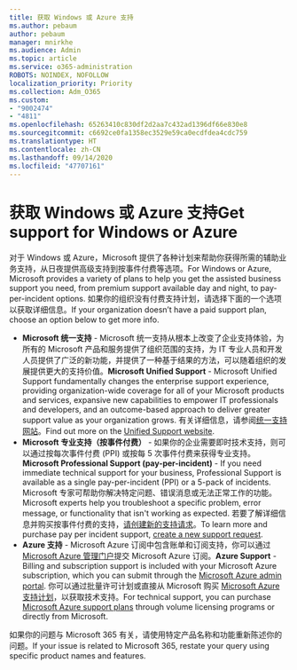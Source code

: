 ```yaml
---
title: 获取 Windows 或 Azure 支持
ms.author: pebaum
author: pebaum
manager: mnirkhe
ms.audience: Admin
ms.topic: article
ms.service: o365-administration
ROBOTS: NOINDEX, NOFOLLOW
localization_priority: Priority
ms.collection: Adm_O365
ms.custom:
- "9002474"
- "4811"
ms.openlocfilehash: 65263410c830df2d2aa7c432ad1396df66e830e8
ms.sourcegitcommit: c6692ce0fa1358ec3529e59ca0ecdfdea4cdc759
ms.translationtype: HT
ms.contentlocale: zh-CN
ms.lasthandoff: 09/14/2020
ms.locfileid: "47707161"
---
```

# <a name="get-support-for-windows-or-azure"></a><span data-ttu-id="3cb76-102">获取 Windows 或 Azure 支持</span><span class="sxs-lookup"><span data-stu-id="3cb76-102">Get support for Windows or Azure</span></span>

<span data-ttu-id="3cb76-103">对于 Windows 或 Azure，Microsoft 提供了各种计划来帮助你获得所需的辅助业务支持，从日夜提供高级支持到按事件付费等选项。</span><span class="sxs-lookup"><span data-stu-id="3cb76-103">For Windows or Azure, Microsoft provides a variety of plans to help you get the assisted business support you need, from premium support available day and night, to pay-per-incident options.</span></span> <span data-ttu-id="3cb76-104">如果你的组织没有付费支持计划，请选择下面的一个选项以获取详细信息。</span><span class="sxs-lookup"><span data-stu-id="3cb76-104">If your organization doesn’t have a paid support plan, choose an option below to get more info.</span></span>

- <span data-ttu-id="3cb76-105">**Microsoft 统一支持** - Microsoft 统一支持从根本上改变了企业支持体验，为所有的 Microsoft 产品和服务提供了组织范围的支持，为 IT 专业人员和开发人员提供了广泛的新功能，并提供了一种基于结果的方法，可以随着组织的发展提供更大的支持价值。</span><span class="sxs-lookup"><span data-stu-id="3cb76-105">**Microsoft Unified Support** - Microsoft Unified Support fundamentally changes the enterprise support experience, providing organization-wide coverage for all of your Microsoft products and services, expansive new capabilities to empower IT professionals and developers, and an outcome-based approach to deliver greater support value as your organization grows.</span></span> <span data-ttu-id="3cb76-106">有关详细信息，请参阅[统一支持网站](https://aka.ms/unified-support)。</span><span class="sxs-lookup"><span data-stu-id="3cb76-106">Find out more on the [Unified Support website](https://aka.ms/unified-support).</span></span>
- <span data-ttu-id="3cb76-107">**Microsoft 专业支持（按事件付费）** - 如果你的企业需要即时技术支持，则可以通过按每次事件付费 (PPI) 或按每 5 次事件付费来获得专业支持。</span><span class="sxs-lookup"><span data-stu-id="3cb76-107">**Microsoft Professional Support (pay-per-incident)** - If you need immediate technical support for your business, Professional Support is available as a single pay-per-incident (PPI) or a 5-pack of incidents.</span></span> <span data-ttu-id="3cb76-108">Microsoft 专家可帮助你解决特定问题、错误消息或无法正常工作的功能。</span><span class="sxs-lookup"><span data-stu-id="3cb76-108">Microsoft experts help you troubleshoot a specific problem, error message, or functionality that isn't working as expected.</span></span> <span data-ttu-id="3cb76-109">若要了解详细信息并购买按事件付费的支持，[请创建新的支持请求](https://support.microsoft.com/supportforbusiness/productselection)。</span><span class="sxs-lookup"><span data-stu-id="3cb76-109">To learn more and purchase pay per incident support, [create a new support request](https://support.microsoft.com/supportforbusiness/productselection).</span></span>
- <span data-ttu-id="3cb76-110">**Azure 支持** - Microsoft Azure 订阅中包含账单和订阅支持，你可以通过 [Microsoft Azure 管理门户](https://portal.azure.com/)提交 Microsoft Azure 订阅。</span><span class="sxs-lookup"><span data-stu-id="3cb76-110">**Azure Support** - Billing and subscription support is included with your Microsoft Azure subscription, which you can submit through the [Microsoft Azure admin portal](https://portal.azure.com/).</span></span> <span data-ttu-id="3cb76-111">你可以通过批量许可计划或直接从 Microsoft 购买 [Microsoft Azure 支持计划](https://azure.microsoft.com/support/plans/)，以获取技术支持。</span><span class="sxs-lookup"><span data-stu-id="3cb76-111">For technical support, you can purchase [Microsoft Azure support plans](https://azure.microsoft.com/support/plans/) through volume licensing programs or directly from Microsoft.</span></span>

<span data-ttu-id="3cb76-112">如果你的问题与 Microsoft 365 有关，请使用特定产品名称和功能重新陈述你的问题。</span><span class="sxs-lookup"><span data-stu-id="3cb76-112">If your issue is related to Microsoft 365, restate your query using specific product names and features.</span></span>
